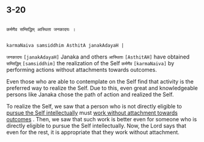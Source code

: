 ## 3-20


```shloka-sa

कर्मणैव सम्सिद्धिम् आस्थिता जनकादयः ।

```
```shloka-sa-hk

karmaNaiva samsiddhim AsthitA janakAdayaH |

```
`जनकादयः` `[janakAdayaH]` Janaka and others `आस्थिताः` `[AsthitAH]` have obtained `सम्सिद्धिम्` `[samsiddhim]` the realization of the Self `कर्मणैव` `[karmaNaiva]` by performing actions without attachments towards outcomes.

Even those who are able to contemplate on the Self find that activity is the preferred way to realize the Self. Due to this, even great and knowledgeable persons like Janaka chose the path of action and realized the Self.

To realize the Self, we saw that a person who is not directly eligible to 
[pursue the Self intellectually](3-3.md#jnAnayOga_a_defn)
 must 
[work without attachment towards outcomes](2-40.md#karmayoga)
. Then, we saw that such work is better even for someone who is directly eligible to pursue the Self intellectually. Now, the Lord says that even for the rest, it is appropriate that they work without attachment.


